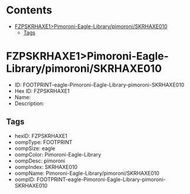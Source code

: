 



Contents
========

* [FZPSKRHAXE1>Pimoroni-Eagle-Library/pimoroni/SKRHAXE010](#fzpskrhaxe1pimoroni-eagle-librarypimoroniskrhaxe010)
	* [Tags](#tags)

# FZPSKRHAXE1>Pimoroni-Eagle-Library/pimoroni/SKRHAXE010

- ID: FOOTPRINT-eagle-Pimoroni-Eagle-Library-pimoroni-SKRHAXE010
- Hex ID: FZPSKRHAXE1
- Name: 
- Description: 

## Tags

- hexID: FZPSKRHAXE1
- oompType: FOOTPRINT
- oompSize: eagle
- oompColor: Pimoroni-Eagle-Library
- oompDesc: pimoroni
- oompIndex: SKRHAXE010
- oompName: Pimoroni-Eagle-Library/pimoroni/SKRHAXE010
- oompID: FOOTPRINT-eagle-Pimoroni-Eagle-Library-pimoroni-SKRHAXE010
